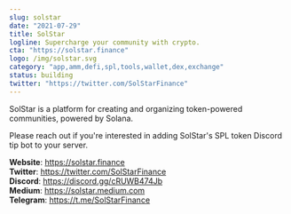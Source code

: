 ```yaml
---
slug: solstar
date: "2021-07-29"
title: SolStar
logline: Supercharge your community with crypto.
cta: "https://solstar.finance"
logo: /img/solstar.svg
category: "app,amm,defi,spl,tools,wallet,dex,exchange"
status: building
twitter: "https://twitter.com/SolStarFinance"
---
```


SolStar is a platform for creating and organizing token-powered communities, powered by Solana.

Please reach out if you're interested in adding SolStar's SPL token Discord tip bot to your server.

<b>Website</b>: https://solstar.finance</br>
<b>Twitter</b>: https://twitter.com/SolStarFinance </br>
<b>Discord</b>: https://discord.gg/cRUWB474Jb </br>
<b>Medium</b>: https://solstar.medium.com </br>
<b>Telegram</b>: https://t.me/SolStarFinance </br>

